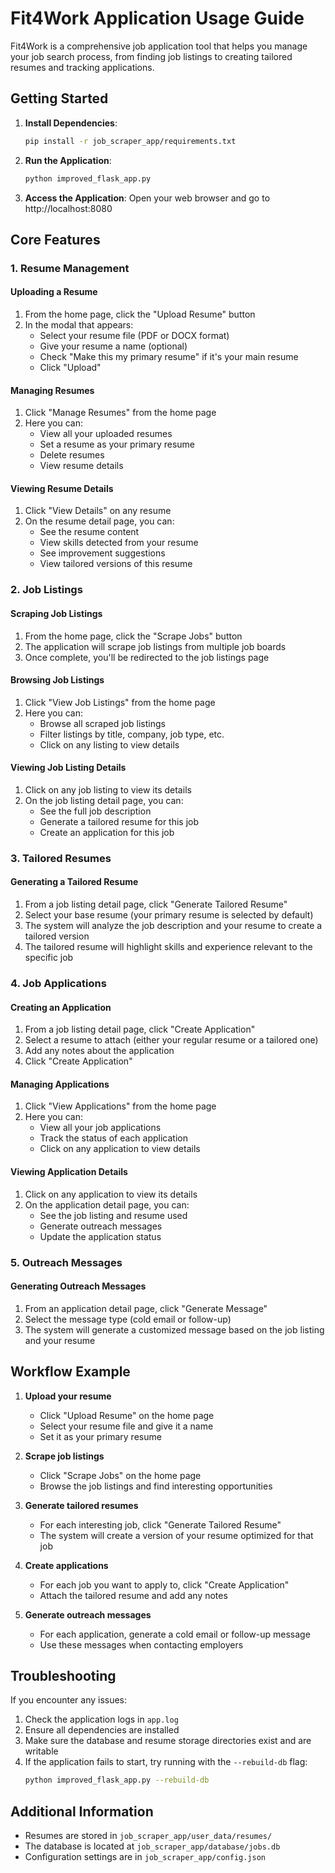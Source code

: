 # Fit4Work Application Usage Guide

Fit4Work is a comprehensive job application tool that helps you manage your job search process, from finding job listings to creating tailored resumes and tracking applications.

## Getting Started

1. **Install Dependencies**:
   ```bash
   pip install -r job_scraper_app/requirements.txt
   ```

2. **Run the Application**:
   ```bash
   python improved_flask_app.py
   ```

3. **Access the Application**:
   Open your web browser and go to http://localhost:8080

## Core Features

### 1. Resume Management

#### Uploading a Resume
1. From the home page, click the "Upload Resume" button
2. In the modal that appears:
   - Select your resume file (PDF or DOCX format)
   - Give your resume a name (optional)
   - Check "Make this my primary resume" if it's your main resume
   - Click "Upload"

#### Managing Resumes
1. Click "Manage Resumes" from the home page
2. Here you can:
   - View all your uploaded resumes
   - Set a resume as your primary resume
   - Delete resumes
   - View resume details

#### Viewing Resume Details
1. Click "View Details" on any resume
2. On the resume detail page, you can:
   - See the resume content
   - View skills detected from your resume
   - See improvement suggestions
   - View tailored versions of this resume

### 2. Job Listings

#### Scraping Job Listings
1. From the home page, click the "Scrape Jobs" button
2. The application will scrape job listings from multiple job boards
3. Once complete, you'll be redirected to the job listings page

#### Browsing Job Listings
1. Click "View Job Listings" from the home page
2. Here you can:
   - Browse all scraped job listings
   - Filter listings by title, company, job type, etc.
   - Click on any listing to view details

#### Viewing Job Listing Details
1. Click on any job listing to view its details
2. On the job listing detail page, you can:
   - See the full job description
   - Generate a tailored resume for this job
   - Create an application for this job

### 3. Tailored Resumes

#### Generating a Tailored Resume
1. From a job listing detail page, click "Generate Tailored Resume"
2. Select your base resume (your primary resume is selected by default)
3. The system will analyze the job description and your resume to create a tailored version
4. The tailored resume will highlight skills and experience relevant to the specific job

### 4. Job Applications

#### Creating an Application
1. From a job listing detail page, click "Create Application"
2. Select a resume to attach (either your regular resume or a tailored one)
3. Add any notes about the application
4. Click "Create Application"

#### Managing Applications
1. Click "View Applications" from the home page
2. Here you can:
   - View all your job applications
   - Track the status of each application
   - Click on any application to view details

#### Viewing Application Details
1. Click on any application to view its details
2. On the application detail page, you can:
   - See the job listing and resume used
   - Generate outreach messages
   - Update the application status

### 5. Outreach Messages

#### Generating Outreach Messages
1. From an application detail page, click "Generate Message"
2. Select the message type (cold email or follow-up)
3. The system will generate a customized message based on the job listing and your resume

## Workflow Example

1. **Upload your resume**
   - Click "Upload Resume" on the home page
   - Select your resume file and give it a name
   - Set it as your primary resume

2. **Scrape job listings**
   - Click "Scrape Jobs" on the home page
   - Browse the job listings and find interesting opportunities

3. **Generate tailored resumes**
   - For each interesting job, click "Generate Tailored Resume"
   - The system will create a version of your resume optimized for that job

4. **Create applications**
   - For each job you want to apply to, click "Create Application"
   - Attach the tailored resume and add any notes

5. **Generate outreach messages**
   - For each application, generate a cold email or follow-up message
   - Use these messages when contacting employers

## Troubleshooting

If you encounter any issues:

1. Check the application logs in `app.log`
2. Ensure all dependencies are installed
3. Make sure the database and resume storage directories exist and are writable
4. If the application fails to start, try running with the `--rebuild-db` flag:
   ```bash
   python improved_flask_app.py --rebuild-db
   ```

## Additional Information

- Resumes are stored in `job_scraper_app/user_data/resumes/`
- The database is located at `job_scraper_app/database/jobs.db`
- Configuration settings are in `job_scraper_app/config.json`
